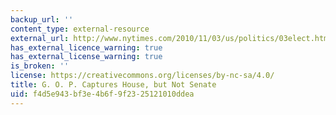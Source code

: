```yaml
---
backup_url: ''
content_type: external-resource
external_url: http://www.nytimes.com/2010/11/03/us/politics/03elect.html?pagewanted=all
has_external_licence_warning: true
has_external_license_warning: true
is_broken: ''
license: https://creativecommons.org/licenses/by-nc-sa/4.0/
title: G. O. P. Captures House, but Not Senate
uid: f4d5e943-bf3e-4b6f-9f23-25121010ddea
---
```

